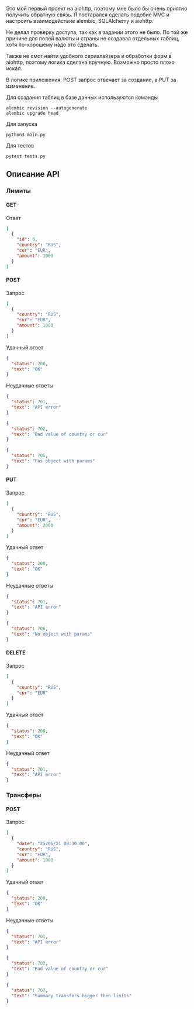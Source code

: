 Это мой первый проект на aiohttp, поэтому мне было бы очень приятно получить обратную связь. Я постарался сделать подобие MVC и настроить взаимодействие alembic, SQLAlchemy и aiohttp.

Не делал проверку доступа, так как в задании этого не было. По той же причине для полей валюты и страны не создавал отдельных таблиц, хотя по-хорошему надо это сделать.

Также не смог найти удобного сериалайзера и обработки форм в aiohttp, поэтому логика сделана вручную. Возможно просто плохо искал.

В логике приложения. POST запрос отвечает за создание, а PUT за изменение. 

Для создания таблиц в базе данных используются команды
```shell
alembic revision --autogenerate
alembic upgrade head
```

Для запуска
```shell
python3 main.py
```

Для тестов
```shell
pytest tests.py
```

## Описание API
### Лимиты
#### GET
Ответ  
```json
[
  {
    "id": 0,
    "country": "RUS",
    "cur": "EUR",
    "amount": 1000
  }
]
```
#### POST
Запрос  
```json
[
  {
    "country": "RUS",
    "cur": "EUR",
    "amount": 1000
  }
]
```
Удачный ответ  
```json
{
  "status": 200, 
  "text": "OK"
}
```
Неудачные ответы
```json
{
  "status": 701, 
  "text": "API error"
}
```
```json
{
  "status": 702, 
  "text": "Bad value of country or cur"
}
```
```json
{
  "status": 705, 
  "text": "Has object with params"
}
```
#### PUT
Запрос  
```json
[
  {
    "country": "RUS",
    "cur": "EUR",
    "amount": 2000
  }
]
```
Удачный ответ  
```json
{
  "status": 200, 
  "text": "OK"
}
```
Неудачные ответы
```json
{
  "status": 701, 
  "text": "API error"
}
```
```json
{
  "status": 706, 
  "text": "No object with params"
}
```
#### DELETE
Запрос
```json
[
  {
    "country": "RUS",
    "cur": "EUR"
  }
]
```
Удачный ответ  
```json
{
  "status": 200, 
  "text": "OK"
}
```
Неудачный ответ
```json
{
  "status": 701, 
  "text": "API error"
}
```  

### Трансферы
#### POST
Запрос
```json
[
  {
    "date": "25/06/21 08:30:00",
    "country": "RUS",
    "cur": "EUR",
    "amount": 1000
  }
]
```
Удачный ответ  
```json
{
  "status": 200, 
  "text": "OK"
}
```
Неудачные ответы
```json
{
  "status": 701, 
  "text": "API error"
}
```
```json
{
  "status": 702, 
  "text": "Bad value of country or cur"
}
```
```json
{
  "status": 707, 
  "text": "Summary transfers bigger then limits"
}
```